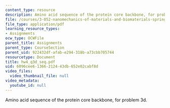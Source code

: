 ```yaml
---
content_type: resource
description: Amino acid sequence of the protein core backbone, for problem 3d.
file: /courses/3-052-nanomechanics-of-materials-and-biomaterials-spring-2007/6096cee61366212443db652e02cabf8d_hw4_q3d_seq.pdf
file_type: application/pdf
learning_resource_types:
- Assignments
ocw_type: OCWFile
parent_title: Assignments
parent_type: CourseSection
parent_uid: 922432df-afab-e294-318b-a73cbb705744
resourcetype: Document
title: hw4_q3d_seq.pdf
uid: 6096cee6-1366-2124-43db-652e02cabf8d
video_files:
  video_thumbnail_file: null
video_metadata:
  youtube_id: null
---
```

Amino acid sequence of the protein core backbone, for problem 3d.

